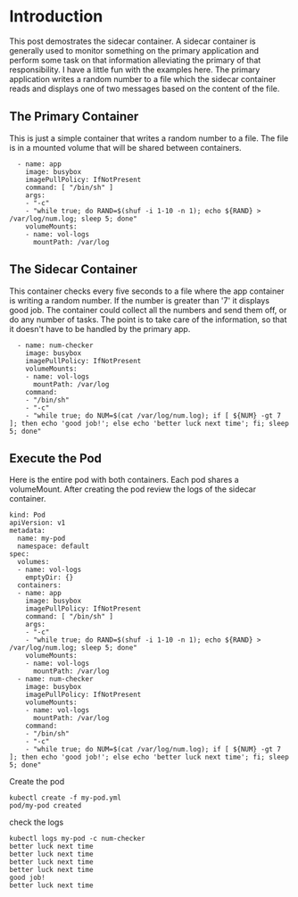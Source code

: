 # Introduction
This post demostrates the sidecar container.  A sidecar container is generally used to monitor something on the primary application and perform some task on that information alleviating the primary of that responsibility.  I have a little fun with the examples here.  The primary application writes a random number to a file which the sidecar container reads and displays one of two messages based on the content of the file.

## The Primary Container
This is just a simple container that writes a random number to a file.  The file is in a mounted volume that will be shared between containers.  

```console
  - name: app
    image: busybox
    imagePullPolicy: IfNotPresent
    command: [ "/bin/sh" ]
    args:
    - "-c"
    - "while true; do RAND=$(shuf -i 1-10 -n 1); echo ${RAND} > /var/log/num.log; sleep 5; done"
    volumeMounts:
    - name: vol-logs
      mountPath: /var/log
```

## The Sidecar Container
This container checks every five seconds to a file where the app container is writing a random number.  If the number is greater than '7' it displays good job.  The container could collect all the numbers and send them off, or do any number of tasks.  The point is to take care of the information, so that it doesn't have to be handled by the primary app.

```console
  - name: num-checker
    image: busybox
    imagePullPolicy: IfNotPresent
    volumeMounts:
    - name: vol-logs
      mountPath: /var/log
    command:
    - "/bin/sh"
    - "-c"
    - "while true; do NUM=$(cat /var/log/num.log); if [ ${NUM} -gt 7 ]; then echo 'good job!'; else echo 'better luck next time'; fi; sleep 5; done"

```

## Execute the Pod
Here is the entire pod with both containers.  Each pod shares a volumeMount.  After creating the pod review the logs of the sidecar container.

```console
kind: Pod
apiVersion: v1
metadata:
  name: my-pod
  namespace: default
spec:
  volumes:
  - name: vol-logs
    emptyDir: {}
  containers:
  - name: app
    image: busybox
    imagePullPolicy: IfNotPresent
    command: [ "/bin/sh" ]
    args:
    - "-c"
    - "while true; do RAND=$(shuf -i 1-10 -n 1); echo ${RAND} > /var/log/num.log; sleep 5; done"
    volumeMounts:
    - name: vol-logs
      mountPath: /var/log
  - name: num-checker
    image: busybox
    imagePullPolicy: IfNotPresent
    volumeMounts:
    - name: vol-logs
      mountPath: /var/log
    command:
    - "/bin/sh"
    - "-c"
    - "while true; do NUM=$(cat /var/log/num.log); if [ ${NUM} -gt 7 ]; then echo 'good job!'; else echo 'better luck next time'; fi; sleep 5; done"

```

Create the pod
```console
kubectl create -f my-pod.yml
pod/my-pod created
```

check the logs
```console
kubectl logs my-pod -c num-checker
better luck next time
better luck next time
better luck next time
better luck next time
good job!
better luck next time
```
